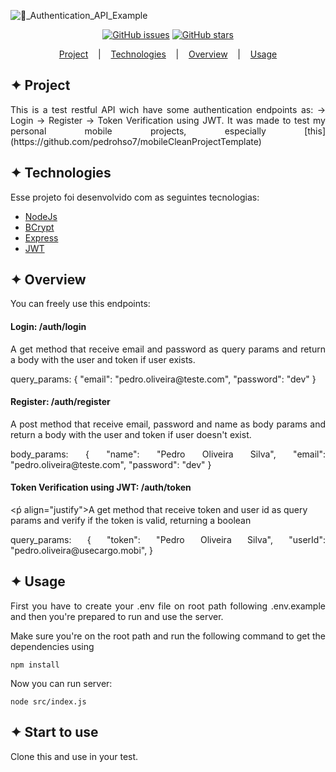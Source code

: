 ![🔐_Authentication_API_Example](https://user-images.githubusercontent.com/32853995/195391392-9b47c284-f0eb-4e50-ae31-c321fd8758f6.png)


<div align="center">
          
<a href="https://github.com/pedrohso7/apiTestAuthentication/issues"><img alt="GitHub issues" src="https://img.shields.io/github/issues/pedrohso7/apiTestAuthentication"></a> <a href="https://github.com/pedrohso7/apiTestAuthentication/stargazers"><img alt="GitHub stars" src="https://img.shields.io/github/stars/pedrohso7/apiTestAuthentication"></a>
</div>
          
<p align="center">
  <a href="#-project">Project</a>
  &nbsp;&nbsp;&nbsp;|&nbsp;&nbsp;&nbsp;
  <a href="#-technologies">Technologies</a>
  &nbsp;&nbsp;&nbsp;|&nbsp;&nbsp;&nbsp;
  <a href="#-overview">Overview</a>
  &nbsp;&nbsp;&nbsp;|&nbsp;&nbsp;&nbsp;
  <a href="#-usage">Usage</a>
</p>

## ✦ Project
<p align="justify">
This is a test restful API wich have some authentication endpoints as:
-> Login
-> Register
-> Token Verification using JWT.
It was made to test my personal mobile projects, especially [this](https://github.com/pedrohso7/mobileCleanProjectTemplate)
</p>

## ✦ Technologies
Esse projeto foi desenvolvido com as seguintes tecnologias:
- [NodeJs](https://nodejs.org/en/)
- [BCrypt](https://www.npmjs.com/package/bcrypt)
- [Express](https://expressjs.com/pt-br)
- [JWT](https://www.npmjs.com/package/jsonwebtoken)

## ✦ Overview
<p align="justify">
You can freely use this endpoints:
</p>

<h4>Login: /auth/login</h4>

<p align="justify"> 
A get method that receive email and password as query params and return a body with the user and token if user exists.
</p>

<p align="justify">query_params: {
  "email": "pedro.oliveira@teste.com",
  "password": "dev"
}
</p>

<h4>Register: /auth/register</h4>

<p align="justify"> 
A post method that receive email, password and name as body params and return a body with the user and token if user doesn't exist.
</ṕ>

<p align="justify"> body_params: {
  "name": "Pedro Oliveira Silva",
  "email": "pedro.oliveira@teste.com",
  "password": "dev"
}
</p>

<h4>Token Verification using JWT: /auth/token</h4>

<ṕ align="justify">A get method that receive token and user id as query params and verify if the token is valid, returning a boolean</p>

<p align="justify">query_params: {
  "token": "Pedro Oliveira Silva",
  "userId": "pedro.oliveira@usecargo.mobi",
}
</p>

## ✦ Usage
<p align="justify">
First you have to create your .env file on root path following .env.example and then you're prepared to run and use the server.
</p>


<p align="justify">
Make sure you're on the root path and run the following command to get the dependencies using
</p>

```
npm install
```

<p align="justify">
Now you can run server:
</p>

```
node src/index.js
```

## ✦ Start to use

<p align="justify">
Clone this and use in your test.
</p>
